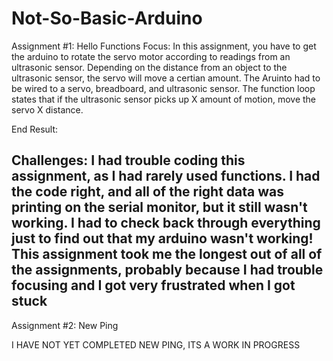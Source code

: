 # Not-So-Basic-Arduino

Assignment #1: Hello Functions
Focus: In this assignment, you have to get the arduino to rotate the servo motor according to readings from an ultrasonic sensor. Depending
on the distance from an object to the ultrasonic sensor, the servo will move a certian amount. The Aruinto had to be wired to a servo,
breadboard, and ultrasonic sensor. The function loop states that if the ultrasonic sensor picks up X amount of motion, move the servo X 
distance.

End Result:

Challenges: I had trouble coding this assignment, as I had rarely used functions. I had the code right, and all of the right data was
printing on the serial monitor, but it still wasn't working. I had to check back through everything just to find out that my arduino wasn't
working! This assignment took me the longest out of all of the assignments, probably because I had trouble focusing and I got very 
frustrated when I got stuck
-------------------------------------------------------------------------------------------------------------------------------------------
Assignment #2: New Ping

I HAVE NOT YET COMPLETED NEW PING, ITS A WORK IN PROGRESS
